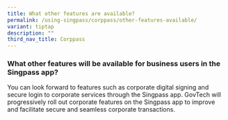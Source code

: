 ```yaml
---
title: What other features are available?
permalink: /using-singpass/corppass/other-features-available/
variant: tiptap
description: ""
third_nav_title: Corppass
---
```

<h3>What other features will be available for business users in the Singpass app?</h3>
<p>You can look forward to features such as corporate digital signing and
secure login to corporate services through the Singpass app. GovTech will
progressively roll out corporate features on the Singpass app to improve
and facilitate secure and seamless corporate transactions.</p>